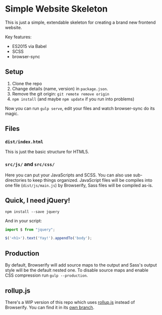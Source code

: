 Simple Website Skeleton
=======================

This is just a simple, extendable skeleton for creating a brand new frontend website.

Key features:
- ES2015 via Babel
- SCSS
- browser-sync


Setup
-----
1. Clone the repo
2. Change details (name, version) in `package.json`.
3. Remove the git origin: `git remote remove origin`
4. `npm install` (and maybe `npm update` if you run into problems)

Now you can run `gulp serve`, edit your files and watch browser-sync do its magic.


Files
-----
### `dist/index.html`
This is just the basic structure for HTML5.

### `src/js/` and `src/css/`
Here you can put your JavaScripts and SCSS. You can also use sub-directories to keep things organized. JavaScript files will be compiles into one file (`dist/js/main.js`) by Browserify, Sass files will be compiled as-is.


Quick, I need jQuery!
---------------------
```shell
npm install --save jquery
```

And in your script:

```javascript
import $ from "jquery";

$('<h1>').text('Yay!').appendTo('body');
```

Production
----------
By default, Browserify will add source maps to the output and Sass's output style will be the default nested one. To disable source maps and enable CSS compression run `gulp --production`.


rollup.js
---------
There's a WIP version of this repo which uses [rollup.js](http://rollupjs.org) instead of Browserify. You can find it in its [own branch](tree/rollupjs).
